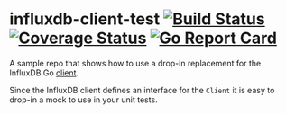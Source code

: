 # influxdb-client-test [![Build Status](https://travis-ci.org/pmenglund/influxdb-client-test.svg?branch=master)](https://travis-ci.org/pmenglund/influxdb-client-test) [![Coverage Status](https://coveralls.io/repos/github/pmenglund/influxdb-client-test/badge.svg?branch=master)](https://coveralls.io/github/pmenglund/influxdb-client-test?branch=master) [![Go Report Card](https://goreportcard.com/badge/github.com/pmenglund/influxdb-client-test)](https://goreportcard.com/report/github.com/pmenglund/influxdb-client-test)

A sample repo that shows how to use a drop-in replacement for the InfluxDB Go [client](https://godoc.org/github.com/influxdata/influxdb/client/v2#Client).

Since the InfluxDB client defines an interface for the `Client` it is easy to drop-in a mock to use in your unit tests.
